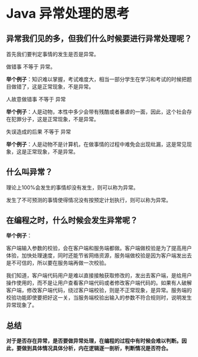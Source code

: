 <h1 style="font-size: 2.5em;"> Java 异常处理的思考</h1>
 

## 异常我们见的多，但我们什么时候要进行异常处理呢？

首先我们要判定事情的发生是否是异常。

做错事 不等于 异常。

**举个例子**：知识难以掌握，考试难度大，相当一部分学生在学习和考试的时候把题目做错了，这是正常现象，不是异常。

人故意做错事 不等于 异常

**举个例子**：人是动物，本性中多少会带有残酷或者暴虐的一面，因此，这个社会存在犯罪分子，这是正常现象，不是异常。

失误造成的后果 不等于 异常

**举个例子**：人是动物不是计算机，在做事情的过程中难免会出现纰漏，这是常见现象，这是正常现象，不是异常。

## 什么叫异常？

理论上100%会发生的事情却没有发生，则可以称为异常。

发生了不可预测的事情使得情况没有按预定计划执行，则可以称为异常。

## 在编程之时，什么时候会发生异常呢？

**举个例子**：

客户端输入参数的校验，会在客户端和服务端都做。客户端做校验是为了提高用户体验，加快处理速度，同时还能节省网络资源，服务端做校验是因为客户端发出去是不可信的，所以要在服务端再做一次校验。

我们知道，客户端代码用户是难以直接接触获取修改的，发出去客户端，是给用户操作使用的，而不是让用户查看客户端代码或者修改客户端代码的。如果有人破解客户端，修改客户端代码，绕过客户端校验，则是不正常现象，是异常。服务端的校验功能即使要把好这一关，当服务端校验出输入的参数不符合规则时，说明发生异常现象了。

## 总结

**对于是否存在异常，是否要做异常处理，在编程的过程中有时候会难以判断。因此，要做到具体情况具体分析，内在逻辑逐一剖析，判断情况是否符合。**
